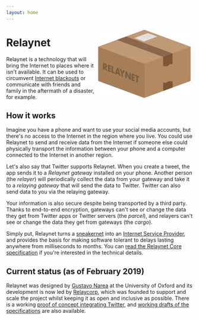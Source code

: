 ```yaml
---
layout: home
---
```


<img src="./custom-assets/logo.png" style="float:right; margin: 0.5em;"/>

# Relaynet

Relaynet is a technology that will bring the Internet to places where it isn't available. It can be used to circumvent [Internet blackouts](https://www.accessnow.org/keepiton/) or communicate with friends and family in the aftermath of a disaster, for example.

## How it works

Imagine you have a phone and want to use your social media accounts, but there's no access to the Internet in the region where you live. You could use Relaynet to send and receive data from the Internet if someone else could physically transport the information between your phone and a computer connected to the Internet in another region.

Let's also say that Twitter supports Relaynet. When you create a tweet, the app sends it to a _Relaynet gateway_ installed on your phone. Another person (the _relayer_) will periodically collect the data from your gateway and take it to a _relaying gateway_ that will send the data to Twitter. Twitter can also send data to you via the relaying gateway.

Your information is also secure despite being transported by a third party. Thanks to end-to-end encryption, gateways can't see or change the data they get from Twitter apps or Twitter servers (the _parcel_), and relayers can't see or change the data they get from gateways (the _cargo_).

Simply put, Relaynet turns a [sneakernet](https://en.wikipedia.org/wiki/Sneakernet) into an [Internet Service Provider](https://en.wikipedia.org/wiki/Internet_service_provider), and provides the basis for making software tolerant to delays lasting anywhere from milliseconds to months. You can [read the Relaynet Core specification](https://github.com/relaynet/specs/blob/master/rs000-core.md) if you're interested in the technical details.

## Current status (as of February 2019)

Relaynet was designed by [Gustavo Narea](https://gustavo.engineer/) at the University of Oxford and its development is now led by [Relaycorp](https://relaycorp.tech/), which was founded to support and scale the project whilst keeping it as open and inclusive as possible. There is a working [proof of concept integrating Twitter](https://github.com/relaynet/poc), and [working drafts of the specifications](https://github.com/relaynet/specs/blob/master/README.md) are also available.

